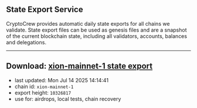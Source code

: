 ## State Export Service
CryptoCrew provides automatic daily state exports for all chains we validate. State export files can be used as genesis files and are a snapshot of the current blockchain state, including all validators, accounts, balances and delegations.

---
**Download: [xion-mainnet-1 state export](https://dl-eu2.ccvalidators.com/SERVICE/xion/xion-mainnet-1_export_10326817.json)**
---

- last updated: Mon Jul 14 2025 14:14:41
- chain id: `xion-mainnet-1`
- export height: `10326817`
- use for: airdrops, local tests, chain recovery
